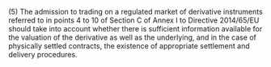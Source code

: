 (5) The admission to trading on a regulated market of derivative instruments referred to in points 4 to 10 of Section C of Annex I to Directive 2014/65/EU should take into account whether there is sufficient information available for the valuation of the derivative as well as the underlying, and in the case of physically settled contracts, the existence of appropriate settlement and delivery procedures.